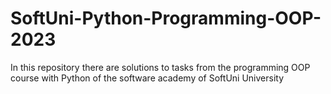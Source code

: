 # SoftUni-Python-Programming-OOP-2023
In this repository there are solutions to tasks from the programming OOP course with Python of the software academy of SoftUni University
